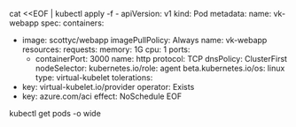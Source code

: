 cat <<EOF | kubectl apply -f -
apiVersion: v1
kind: Pod
metadata:
  name: vk-webapp
spec:
  containers:
  - image: scottyc/webapp
    imagePullPolicy: Always
    name: vk-webapp
    resources:
      requests:
        memory: 1G
        cpu: 1
    ports:
    - containerPort: 3000
      name: http
      protocol: TCP
  dnsPolicy: ClusterFirst
  nodeSelector:
    kubernetes.io/role: agent
    beta.kubernetes.io/os: linux
    type: virtual-kubelet
  tolerations:
  - key: virtual-kubelet.io/provider
    operator: Exists
  - key: azure.com/aci
    effect: NoSchedule
EOF

kubectl get pods -o wide
